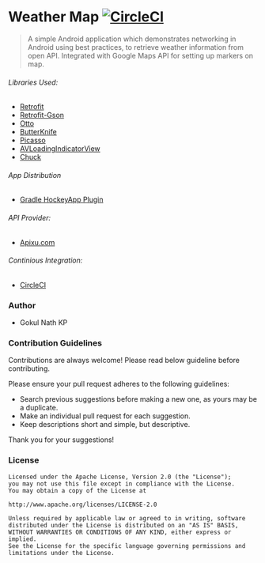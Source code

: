 # Weather Map [![CircleCI](https://circleci.com/gh/gokulnathperiasamy/WeatherMap.svg?style=shield)](https://circleci.com/gh/gokulnathperiasamy/WeatherMap)

> A simple Android application which demonstrates networking in Android using best practices, to retrieve weather information from open API. Integrated with Google Maps API for setting up markers on map.

###### Libraries Used:

- [Retrofit](https://github.com/square/retrofit) 
- [Retrofit-Gson](https://github.com/square/retrofit/tree/master/retrofit-converters/gson)
- [Otto](https://github.com/square/otto)
- [ButterKnife](https://github.com/JakeWharton/butterknife)
- [Picasso](https://github.com/square/picasso)
- [AVLoadingIndicatorView](https://github.com/81813780/AVLoadingIndicatorView)
- [Chuck](https://github.com/jgilfelt/chuck)

###### App Distribution

- [Gradle HockeyApp Plugin](https://github.com/x2on/gradle-hockeyapp-plugin)

###### API Provider:

- [Apixu.com](http://www.apixu.com/)

###### Continious Integration:

- [CircleCI](https://circleci.com/gh/gokulnathperiasamy/WeatherMap)

### Author

- Gokul Nath KP

### Contribution Guidelines

Contributions are always welcome! Please read below guideline before contributing.

Please ensure your pull request adheres to the following guidelines:

- Search previous suggestions before making a new one, as yours may be a duplicate.
- Make an individual pull request for each suggestion.
- Keep descriptions short and simple, but descriptive.

Thank you for your suggestions!

### License

```
Licensed under the Apache License, Version 2.0 (the "License");
you may not use this file except in compliance with the License.
You may obtain a copy of the License at

http://www.apache.org/licenses/LICENSE-2.0

Unless required by applicable law or agreed to in writing, software
distributed under the License is distributed on an "AS IS" BASIS,
WITHOUT WARRANTIES OR CONDITIONS OF ANY KIND, either express or implied.
See the License for the specific language governing permissions and
limitations under the License.
```
